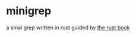 # minigrep
a smal grep written in rust guided by [the rust book](https://rust-book.cs.brown.edu/ch12-00-an-io-project.html)
